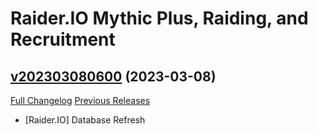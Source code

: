 # Raider.IO Mythic Plus, Raiding, and Recruitment

## [v202303080600](https://github.com/RaiderIO/raiderio-addon/tree/v202303080600) (2023-03-08)
[Full Changelog](https://github.com/RaiderIO/raiderio-addon/compare/v202303070600...v202303080600) [Previous Releases](https://github.com/RaiderIO/raiderio-addon/releases)

- [Raider.IO] Database Refresh  

